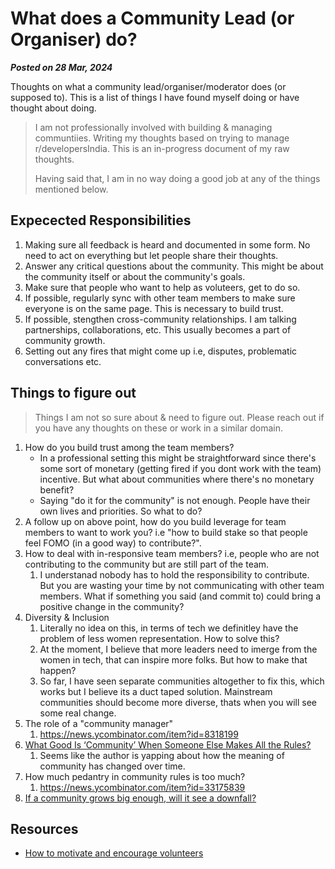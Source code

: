 # What does a Community Lead (or Organiser) do?

**_Posted on 28 Mar, 2024_**

Thoughts on what a community lead/organiser/moderator does (or supposed to). This is a list of things I have found myself doing or have thought about doing.

> I am not professionally involved with building & managing communtiies. Writing my thoughts based on trying to manage r/developersIndia. This is an in-progress document of my raw thoughts.
>
> Having said that, I am in no way doing a good job at any of the things mentioned below.

## Expecected Responsibilities

1. Making sure all feedback is heard and documented in some form. No need to act on everything but let people share their thoughts.
2. Answer any critical questions about the community. This might be about the community itself or about the community's goals.
3. Make sure that people who want to help as voluteers, get to do so.
4. If possible, regularly sync with other team members to make sure everyone is on the same page. This is necessary to build trust.
5. If possible, stengthen cross-community relationships. I am talking partnerships, collaborations, etc. This usually becomes a part of community growth.
6. Setting out any fires that might come up i.e, disputes, problematic conversations etc.

## Things to figure out

> Things I am not so sure about & need to figure out. Please reach out if you have any thoughts on these or work in a similar domain.

1. How do you build trust among the team members?
   - In a professional setting this might be straightforward since there's some sort of monetary (getting fired if you dont work with the team) incentive. But what about communities where there's no monetary benefit?
   - Saying "do it for the community" is not enough. People have their own lives and priorities. So what to do?
2. A follow up on above point, how do you build leverage for team members to want to work you? i.e "how to build stake so that people feel FOMO (in a good way) to contribute?".
3. How to deal with in-responsive team members? i.e, people who are not contributing to the community but are still part of the team.
   1. I understanad nobody has to hold the responsibility to contribute. But you are wasting your time by not communicating with other team members. What if something you said (and commit to) could bring a positive change in the community?
4. Diversity & Inclusion
   1. Literally no idea on this, in terms of tech we definitley have the problem of less women representation. How to solve this?
   2. At the moment, I believe that more leaders need to imerge from the women in tech, that can inspire more folks. But how to make that happen?
   3. So far, I have seen separate communities altogether to fix this, which works but I believe its a duct taped solution. Mainstream communities should become more diverse, thats when you will see some real change.
5. The role of a "community manager"
   1. https://news.ycombinator.com/item?id=8318199
6. [What Good Is ‘Community’ When Someone Else Makes All the Rules?](https://www.nytimes.com/2018/04/17/magazine/what-good-is-community-when-someone-else-makes-all-the-rules.html)
   1. Seems like the author is yapping about how the meaning of community has changed over time.
7. How much pedantry in community rules is too much?
   1. https://news.ycombinator.com/item?id=33175839
8. [If a community grows big enough, will it see a downfall?](https://news.ycombinator.com/item?id=31363153)


## Resources

- [How to motivate and encourage volunteers](https://til.bhupesh.me/community-building/how-to-motivate-and-encourage-volunteers)